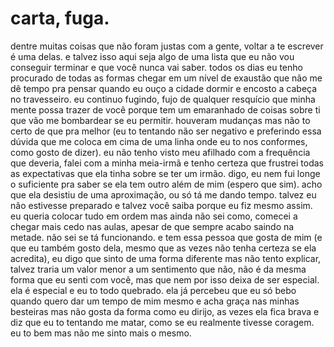 # carta, fuga.

dentre muitas coisas que não foram justas com a gente, voltar a te escrever é uma delas. e talvez isso aqui seja algo de uma lista que eu não vou conseguir terminar e que você nunca vai saber. todos os dias eu tenho procurado de todas as formas chegar em um nível de exaustão que não me dê tempo pra pensar quando eu ouço a cidade dormir e encosto a cabeça no travesseiro. eu continuo fugindo, fujo de qualquer resquício que minha mente possa trazer de você porque tem um emaranhado de coisas sobre ti que vão me bombardear se eu permitir. houveram mudanças mas não to certo de que pra melhor \(eu to tentando não ser negativo e preferindo essa dúvida que me coloca em cima de uma linha onde eu to nos conformes, como gosto de dizer\). eu não tenho visto meu afilhado com a frequência que deveria, falei com a minha meia-irmã e tenho certeza que frustrei todas as expectativas que ela tinha sobre se ter um irmão. digo, eu nem fui longe o suficiente pra saber se ela tem outro além de mim \(espero que sim\). acho que ela desistiu de uma aproximação, ou só tá me dando tempo. talvez eu não estivesse preparado e talvez você saiba porque eu fiz mesmo assim. eu queria colocar tudo em ordem mas ainda não sei como, comecei a chegar mais cedo nas aulas, apesar de que sempre acabo saindo na metade. não sei se tá funcionando. e tem essa pessoa que gosta de mim \(e que eu também gosto dela, mesmo que as vezes não tenha certeza se ela acredita\), eu digo que sinto de uma forma diferente mas não tento explicar, talvez traria um valor menor a um sentimento que não, não é da mesma forma que eu senti com você, mas que nem por isso deixa de ser especial. ela é especial e eu to todo quebrado. ela já percebeu que eu só bebo quando quero dar um tempo de mim mesmo e acha graça nas minhas besteiras mas não gosta da forma como eu dirijo, as vezes ela fica brava e diz que eu to tentando me matar, como se eu realmente tivesse coragem. eu to bem mas não me sinto mais o mesmo.

